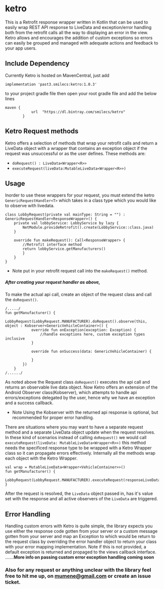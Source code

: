 # ketro
This is a Retrofit response wrapper written in Kotlin that can be used to easily wrap REST API response to LiveData and exception/error
handling both from the retrofit calls all the way to displaying an error in the view. Ketro allows and encourages the addition of custom exceptions
so errors can easily be grouped and managed with adequate actions and feedback to your app users.

## Include Dependency
Currently Ketro is hosted on MavenCentral, just add 
```
implementation 'past3.smilecs:ketro:1.0.3'
```
to your project gradle file then open your root gradle file and add the below lines
```
maven {
            url  "https://dl.bintray.com/smilecs/ketro"
        }
```         

## Ketro Request methods
Ketro offers a selection of methods that wrap your retrofit calls and return a LiveData object with a wrapper that contains an exception object if the request was unsuccessful or as the user defines.
These methods are:
- `doRequest() : LiveData<Wrapper<R>>`
- `executeRequest(liveData:MutableLiveData<Wrapper<R>>)`
## Usage
Inorder to use these wrappers for your request, you must extend the ketro `GenericRequestHandler<T>` which takes in a class type which you would like to observe with livedata.

``` 
class LobbyRequest(private val mainType: String = "") : GenericRequestHandler<ResponseWrapper>() {
    private val lobbyService: LobbyService by lazy {
        NetModule.provideRetrofit().create(LobbyService::class.java)
    }

    override fun makeRequest(): Call<ResponseWrapper> {
        //Retrofit interface method
        return lobbyService.getManufacturers()
        }
    }
} 
```
* Note put in your retrofit request call into the `makeRequest()` method.
##### After creating your request handler as above,
To make the actual api call, create an object of the request class and call the `doRequest()`.

```
/...../
fun getManufacturer() {
        LobbyRequest(LobbyRequest.MANUFACTURER).doRequest().observe(this, object : Kobserver<GenericVehicleContainer>() {
            override fun onException(exception: Exception) {
                //handle exceptions here, custom exception types inclusive
            }

            override fun onSuccess(data: GenericVehicleContainer) {
                
            }
        })
    }
/....../    
```
As noted above the Request class `doRequest()` executes the api call and returns an observable live data object. Now Ketro offers an extension of the Android Observer class(Kobserver), which attempts to handle api errors/exceptions delegated by the user, hence why we have an exception and a success callback.
* Note Using the Kobserver with the returned api response is optional, but recommended for proper error handling.

There are situations where you may want to have a separate request method and a separate LiveData object update when the request resolves. In these kind of scenarios
instead of calling `doRequest()` we would call `executeRequest(liveData: MutableLiveData<Wrapper<R>>)` this method needs the specificed response type to be wrapped with a Ketro Wrapper class so it can propagate errors effectively. Internally all the methods wrap each object with the Ketro Wrapper.

```
val wrap = MutableLiveData<Wrapper<VehicleContainer>>()
fun getManufacturer() {
     LobbyRequest(LobbyRequest.MANUFACTURER).executeRequest(responseLiveData)
}
```
After the request is resolved, the `LiveData` object passed in, has it's value set with the response and all active observers of the `LiveData` are triggered.

## Error Handling

Handling custom errors with Ketro is quite simple, the library expects you use either the response code gotten from your server or a custom message gotten from your server and map an Exception to which would be return to the request class by overriding the error handler object to return your class with your error mapping implementation.
Note if this is not provided, a default exception is returned and propaged to the views callback interface.
.......<b>More info on passing custom error exception handling coming soon</b>
### Also for any request or anything unclear with the library feel free to hit me up, on mumene@gmail.com or create an issue ticket.
